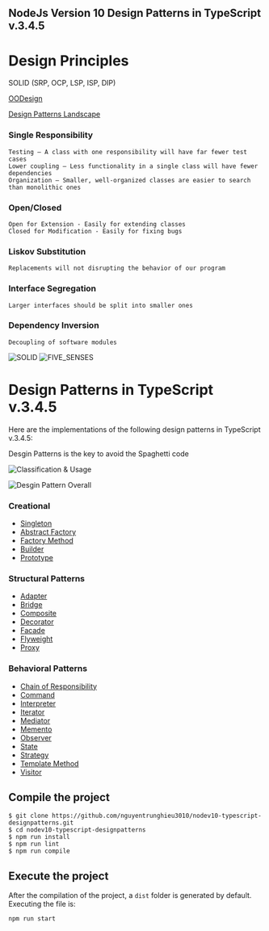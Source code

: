 
## NodeJs Version 10 Design Patterns in TypeScript v.3.4.5
# Design Principles #

SOLID (SRP, OCP, LSP, ISP, DIP)

[OODesign](https://www.oodesign.com/)

[Design Patterns Landscape](https://refactoring.guru/design-patterns)


### Single Responsibility ###
    Testing – A class with one responsibility will have far fewer test cases
    Lower coupling – Less functionality in a single class will have fewer dependencies
    Organization – Smaller, well-organized classes are easier to search than monolithic ones
### Open/Closed ###
    Open for Extension - Easily for extending classes
    Closed for Modification - Easily for fixing bugs
### Liskov Substitution ###
    Replacements will not disrupting the behavior of our program
### Interface Segregation ###
    Larger interfaces should be split into smaller ones
### Dependency Inversion ###
    Decoupling of software modules


![SOLID](https://cdn-images-1.medium.com/max/1200/1*yO6YGExWLJl5VOUL61xXvQ.jpeg) ![FIVE_SENSES](https://comps.gograph.com/five-senses-of-human-perception-poster-icons-taste-and-hear_gg105293706.jpg)

# Design Patterns in TypeScript v.3.4.5 #

Here are the implementations of the following design patterns in TypeScript v.3.4.5:

Desgin Patterns is the key to avoid the Spaghetti code

![Classification & Usage](http://webfuse.in/wp-content/uploads/2017/06/DESIGN-PATTERNS-WEBFUSE-4.png)


![Desgin Pattern Overall](https://4.bp.blogspot.com/-Mrv55XLP0y4/WwwaPGRIunI/AAAAAAAACV8/s3JTDambNs82GpY0_ZiITuqOrQy5ilG9QCLcBGAs/s1600/gof-design-pattern-category-diagram.PNG)

### Creational ###

* [Singleton](https://github.com/nguyentrunghieu3010/nodev10-typescript-designpatterns/tree/master/src/creational/singleton)
* [Abstract Factory](https://github.com/nguyentrunghieu3010/nodev10-typescript-designpatterns/tree/master/src/creational/abstract_factory)
* [Factory Method](https://github.com/nguyentrunghieu3010/nodev10-typescript-designpatterns/tree/master/src/creational/factory)
* [Builder](https://github.com/nguyentrunghieu3010/nodev10-typescript-designpatterns/tree/master/src/creational/builder)
* [Prototype](https://github.com/nguyentrunghieu3010/nodev10-typescript-designpatterns/tree/master/src/creational/prototype)


### Structural Patterns ###

* [Adapter](https://github.com/nguyentrunghieu3010/nodev10-typescript-designpatterns/tree/master/src/structural/adapter)
* [Bridge](https://github.com/nguyentrunghieu3010/nodev10-typescript-designpatterns/tree/master/src/structural/bridge)
* [Composite](https://github.com/nguyentrunghieu3010/nodev10-typescript-designpatterns/tree/master/src/structural/composite)
* [Decorator](https://github.com/nguyentrunghieu3010/nodev10-typescript-designpatterns/tree/master/src/structural/decorator)
* [Facade](https://github.com/nguyentrunghieu3010/nodev10-typescript-designpatterns/tree/master/src/structural/facade)
* [Flyweight](https://github.com/nguyentrunghieu3010/nodev10-typescript-designpatterns/tree/master/src/structural/flyweight)
* [Proxy](https://github.com/nguyentrunghieu3010/nodev10-typescript-designpatterns/tree/master/src/structural/proxy)


### Behavioral Patterns ###

* [Chain of Responsibility](https://github.com/nguyentrunghieu3010/nodev10-typescript-designpatterns/tree/master/src/behavioral/chain_of_responsibility)
* [Command](https://github.com/nguyentrunghieu3010/nodev10-typescript-designpatterns/tree/master/src/singleton)
* [Interpreter](https://github.com/nguyentrunghieu3010/nodev10-typescript-designpatterns/tree/master/src/singleton)
* [Iterator](https://github.com/nguyentrunghieu3010/nodev10-typescript-designpatterns/tree/master/src/singleton)
* [Mediator](https://github.com/nguyentrunghieu3010/nodev10-typescript-designpatterns/tree/master/src/singleton)
* [Memento](https://github.com/nguyentrunghieu3010/nodev10-typescript-designpatterns/tree/master/src/singleton)
* [Observer](https://github.com/nguyentrunghieu3010/nodev10-typescript-designpatterns/tree/master/src/singleton)
* [State](https://github.com/nguyentrunghieu3010/nodev10-typescript-designpatterns/tree/master/src/singleton)
* [Strategy](https://github.com/nguyentrunghieu3010/nodev10-typescript-designpatterns/tree/master/src/singleton)
* [Template Method](https://github.com/nguyentrunghieu3010/nodev10-typescript-designpatterns/tree/master/src/singleton)
* [Visitor](https://github.com/nguyentrunghieu3010/nodev10-typescript-designpatterns/tree/master/src/singleton)

## Compile the project

```
$ git clone https://github.com/nguyentrunghieu3010/nodev10-typescript-designpatterns.git
$ cd nodev10-typescript-designpatterns
$ npm run install
$ npm run lint
$ npm run compile
```

## Execute the project

After the compilation of the project, a `dist` folder is generated by default.
Executing the file is:

```
npm run start
```
